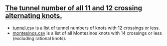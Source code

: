 ## [The tunnel number of all 11 and 12 crossing alternating knots.](https://arxiv.org/abs/1908.01693)

* [tunnel.csv](./tunnel.csv) is a list of tunnel numbers of knots with 12 crossings or less.
* [montesinos.csv](./montesinos.csv) is a list of all Montesinos knots with 14 crossings or less (excluding rational knots).
